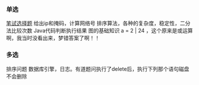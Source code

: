
### 单选
[笔试选择题](https://www.nowcoder.com/discuss/723362?type=all&order=recall&pos=&page=1&ncTraceId=&channel=-1&source_id=search_all_nctrack&gio_id=B5F3BE3AD4175130E0A5234123664454-1655870407902)
给出ip和掩码，计算网络号
排序算法，各种的复杂度，稳定性，二分法比较次数
Java代码判断执行结果
图的基础知识
a = 2 | 24 ，这个原来是或运算啊，我当时没看出来，梦错答案了啊！！


### 多选
排序问题
数据库引擎，日志。有道题问执行了delete后，执行下列那个语句磁盘不会删除


